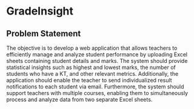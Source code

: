 # GradeInsight

## Problem Statement
The objective is to develop a web application that allows teachers to efficiently manage and analyze student performance by uploading Excel sheets containing student details and marks. The system should provide statistical insights such as highest and lowest marks, the number of students who have a KT, and other relevant metrics. Additionally, the application should enable the teacher to send individualized result notifications to each student via email. Furthermore, the system should support teachers with multiple courses, enabling them to simultaneously process and analyze data from two separate Excel sheets.
